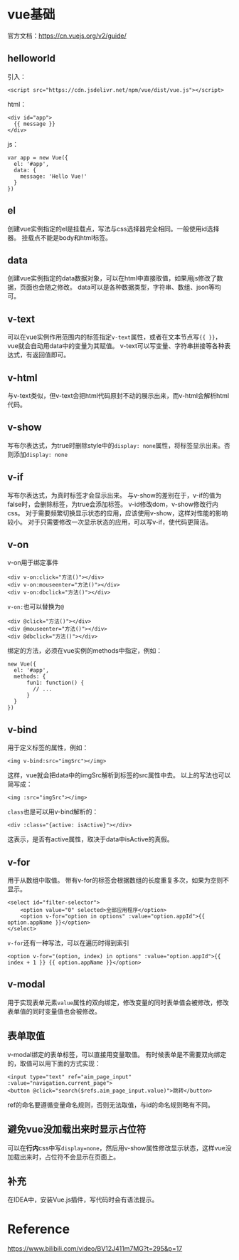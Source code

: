 # vue基础

官方文档：https://cn.vuejs.org/v2/guide/

## helloworld
引入：
```
<script src="https://cdn.jsdelivr.net/npm/vue/dist/vue.js"></script>
```
html：
```
<div id="app">
  {{ message }}
</div>
```

js：
```
var app = new Vue({
  el: '#app',
  data: {
    message: 'Hello Vue!'
  }
})
```

## el
创建vue实例指定的el是挂载点，写法与css选择器完全相同。一般使用id选择器。
挂载点不能是body和html标签。

## data
创建vue实例指定的data数据对象，可以在html中直接取值，如果用js修改了数据，页面也会随之修改。
data可以是各种数据类型，字符串、数组、json等均可。

## v-text
可以在vue实例作用范围内的标签指定`v-text`属性，或者在文本节点写``{{ }}``，vue就会自动用data中的变量为其赋值。
v-text可以写变量、字符串拼接等各种表达式，有返回值即可。

## v-html
与v-text类似，但v-text会把html代码原封不动的展示出来，而v-html会解析html代码。

## v-show
写布尔表达式，为true时删除style中的`display: none`属性，将标签显示出来。否则添加`display: none`

## v-if
写布尔表达式，为真时标签才会显示出来。
与v-show的差别在于，v-if的值为false时，会删除标签，为true会添加标签。
v-id修改dom，v-show修改行内css。
对于需要频繁切换显示状态的应用，应该使用v-show，这样对性能的影响较小。
对于只需要修改一次显示状态的应用，可以写v-if，使代码更简洁。

## v-on
v-on用于绑定事件
```
<div v-on:click="方法()"></div>
<div v-on:mouseenter="方法()"></div>
<div v-on:dbclick="方法()"></div>
```
`v-on:`也可以替换为`@`
```
<div @click="方法()"></div>
<div @mouseenter="方法()"></div>
<div @dbclick="方法()"></div>
```
绑定的方法，必须在vue实例的methods中指定，例如：
```
new Vue({
  el: '#app',
  methods: {
      fun1: function() {
        // ...
      }
  }
})
```

## v-bind
用于定义标签的属性，例如：
```
<img v-bind:src="imgSrc"></img>
```
这样，vue就会把data中的imgSrc解析到标签的src属性中去。
以上的写法也可以简写成：
```
<img :src="imgSrc"></img>
```

`class`也是可以用v-bind解析的：
```
<div :class="{active: isActive}"></div>
```
这表示，是否有active属性，取决于data中isActive的真假。

## v-for
用于从数组中取值。
带有v-for的标签会根据数组的长度重复多次，如果为空则不显示。
```
<select id="filter-selector">
    <option value="0" selected>全部应用程序</option>
    <option v-for="option in options" :value="option.appId">{{ option.appName }}</option>
</select>
```
`v-for`还有一种写法，可以在遍历时得到索引
```
<option v-for="(option, index) in options" :value="option.appId">{{ index + 1 }} {{ option.appName }}</option>
```


## v-modal
用于实现表单元素`value`属性的双向绑定，修改变量的同时表单值会被修改，修改表单值的同时变量值也会被修改。

## 表单取值
v-modal绑定的表单标签，可以直接用变量取值。
有时候表单是不需要双向绑定的，取值可以用下面的方式实现：
```
<input type="text" ref="aim_page_input" :value="navigation.current_page">
<button @click="search($refs.aim_page_input.value)">跳转</button>
```
ref的命名要遵循变量命名规则，否则无法取值，与id的命名规则略有不同。

## 避免vue没加载出来时显示占位符
可以在**行内**css中写`display=none`，然后用v-show属性修改显示状态，这样vue没加载出来时，占位符不会显示在页面上。

## 补充
在IDEA中，安装Vue.js插件，写代码时会有语法提示。

# Reference
https://www.bilibili.com/video/BV12J411m7MG?t=295&p=17